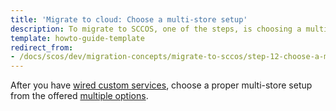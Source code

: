 ```yaml
---
title: 'Migrate to cloud: Choose a multi-store setup'
description: To migrate to SCCOS, one of the steps, is choosing a multi-store setup
template: howto-guide-template
redirect_from:
- /docs/scos/dev/migration-concepts/migrate-to-sccos/step-12-choose-a-multi-store-setup.html
---
```


After you have [wired custom services](/docs/dg/dev/upgrade-and-migrate/migrate-to-cloud/step-11-wire-custom-services.html), choose a proper multi-store setup from the offered [multiple options](/docs/ca/dev/multi-store-setups/multistore-setup-options.html).
